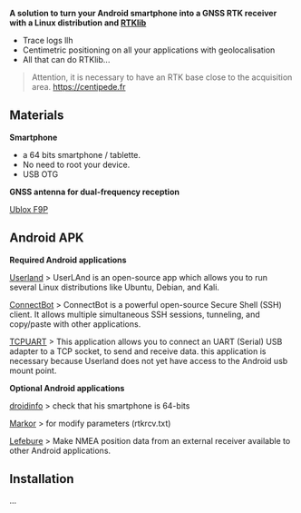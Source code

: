 **A solution to turn your Android smartphone into a GNSS RTK receiver with a Linux distribution and [RTKlib](http://www.rtklib.com/)**

* Trace logs llh
* Centimetric positioning on all your applications with geolocalisation
* All that can do RTKlib...

> Attention, it is necessary to have an RTK base close to the acquisition area. https://centipede.fr


## Materials

**Smartphone**

* a 64 bits smartphone / tablette.
* No need to root your device.
* USB OTG

**GNSS antenna for dual-frequency reception**

[Ublox F9P](https://store.drotek.com/sirius-rtk-gnss-rover-f9p)

## Android APK

**Required Android applications**

[Userland](https://play.google.com/store/apps/details?id=tech.ula&gl=FR) > UserLAnd is an open-source app which allows you to run several Linux distributions like Ubuntu,
Debian, and Kali.

[ConnectBot](https://play.google.com/store/apps/details?id=org.connectbot&hl=fr) > ConnectBot is a powerful open-source Secure Shell (SSH) client. It allows multiple simultaneous SSH sessions, tunneling, and copy/paste with other applications.

[TCPUART](https://play.google.com/store/apps/details?id=com.hardcodedjoy.tcpuart&gl=FR) > This application allows you to connect an UART (Serial) USB adapter to a TCP socket, to send and receive data. this application is necessary because Userland does not yet have access to the Android usb mount point.

**Optional Android applications**

[droidinfo](https://play.google.com/store/apps/details?id=com.inkwired.droidinfo&hl=fr) > check that his smartphone is 64-bits

[Markor](https://play.google.com/store/apps/details?id=net.gsantner.markor&gl=FR) > for modify parameters (rtkrcv.txt)

[Lefebure](https://play.google.com/store/apps/details?id=com.lefebure.ntripclient&gl=FR) > Make NMEA position data from an external receiver available to other Android applications.


## Installation

...
